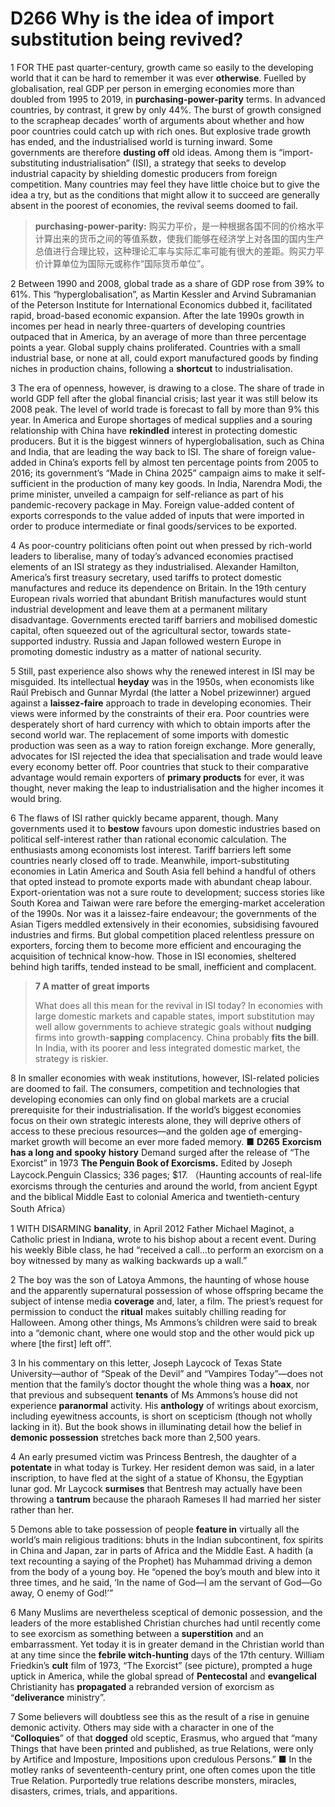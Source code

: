 # D266 Why is the idea of import substitution being revived?
1 FOR THE past quarter-century, growth came so easily to the developing world that it can be hard to remember it was ever **otherwise**. Fuelled by globalisation, real GDP per person in emerging economies more than doubled from 1995 to 2019, in **purchasing-power-parity** terms. In advanced countries, by contrast, it grew by only 44%. The burst of growth consigned to the scrapheap decades’ worth of arguments about whether and how poor countries could catch up with rich ones. But explosive trade growth has ended, and the industrialised world is turning inward. Some governments are therefore **dusting off** old ideas. Among them is “import-substituting industrialisation” (ISI), a strategy that seeks to develop industrial capacity by shielding domestic producers from foreign competition. Many countries may feel they have little choice but to give the idea a try, but as the conditions that might allow it to succeed are generally absent in the poorest of economies, the revival seems doomed to fail.

> **purchasing-power-parity:** 购买力平价，是一种根据各国不同的价格水平计算出来的货币之间的等值系数，使我们能够在经济学上对各国的国内生产总值进行合理比较，这种理论汇率与实际汇率可能有很大的差距。购买力平价计算单位为国际元或称作“国际货币单位”。
>

2 Between 1990 and 2008, global trade as a share of GDP rose from 39% to 61%. This “hyperglobalisation”, as Martin Kessler and Arvind Subramanian of the Peterson Institute for International Economics dubbed it, facilitated rapid, broad-based economic expansion. After the late 1990s growth in incomes per head in nearly three-quarters of developing countries outpaced that in America, by an average of more than three percentage points a year. Global supply chains proliferated. Countries with a small industrial base, or none at all, could export manufactured goods by finding niches in production chains, following a **shortcut** to industrialisation.

3 The era of openness, however, is drawing to a close. The share of trade in world GDP fell after the global financial crisis; last year it was still below its 2008 peak. The level of world trade is forecast to fall by more than 9% this year. In America and Europe shortages of medical supplies and a souring relationship with China have **rekindled** interest in protecting domestic producers. But it is the biggest winners of hyperglobalisation, such as China and India, that are leading the way back to ISI. The share of foreign value-added in China’s exports fell by almost ten percentage points from 2005 to 2016; its government’s “Made in China 2025” campaign aims to make it self-sufficient in the production of many key goods. In India, Narendra Modi, the prime minister, unveiled a campaign for self-reliance as part of his pandemic-recovery package in May.
Foreign value-added content of exports corresponds to the value added of inputs that were imported in order to produce intermediate or final goods/services to be exported.

4 As poor-country politicians often point out when pressed by rich-world leaders to liberalise, many of today’s advanced economies practised elements of an ISI strategy as they industrialised. Alexander Hamilton, America’s first treasury secretary, used tariffs to protect domestic manufactures and reduce its dependence on Britain. In the 19th century European rivals worried that abundant British manufactures would stunt industrial development and leave them at a permanent military disadvantage. Governments erected tariff barriers and mobilised domestic capital, often squeezed out of the agricultural sector, towards state-supported industry. Russia and Japan followed western Europe in promoting domestic industry as a matter of national security.

5 Still, past experience also shows why the renewed interest in ISI may be misguided. Its intellectual **heyday** was in the 1950s, when economists like Raúl Prebisch and Gunnar Myrdal (the latter a Nobel prizewinner) argued against a **laissez-faire** approach to trade in developing economies. Their views were informed by the constraints of their era. Poor countries were desperately short of hard currency with which to obtain imports after the second world war. The replacement of some imports with domestic production was seen as a way to ration foreign exchange. More generally, advocates for ISI rejected the idea that specialisation and trade would leave every economy better off. Poor countries that stuck to their comparative advantage would remain exporters of **primary products** for ever, it was thought, never making the leap to industrialisation and the higher incomes it would bring.

6 The flaws of ISI rather quickly became apparent, though. Many governments used it to **bestow** favours upon domestic industries based on political self-interest rather than rational economic calculation. The enthusiasts among economists lost interest. Tariff barriers left some countries nearly closed off to trade. Meanwhile, import-substituting economies in Latin America and South Asia fell behind a handful of others that opted instead to promote exports made with abundant cheap labour. Export-orientation was not a sure route to development; success stories like South Korea and Taiwan were rare before the emerging-market acceleration of the 1990s. Nor was it a laissez-faire endeavour; the governments of the Asian Tigers meddled extensively in their economies, subsidising favoured industries and firms. But global competition placed relentless pressure on exporters, forcing them to become more efficient and encouraging the acquisition of technical know-how. Those in ISI economies, sheltered behind high tariffs, tended instead to be small, inefficient and complacent.

> **7 A matter of great imports**
>
> What does all this mean for the revival in ISI today? In economies with large domestic markets and capable states, import substitution may well allow governments to achieve strategic goals without **nudging** firms into growth-**sapping** complacency. China probably **fits the bill**. In India, with its poorer and less integrated domestic market, the strategy is riskier.
>

8 In smaller economies with weak institutions, however, ISI-related policies are doomed to fail. The consumers, competition and technologies that developing economies can only find on global markets are a crucial prerequisite for their industrialisation. If the world’s biggest economies focus on their own strategic interests alone, they will deprive others of access to these precious resources—and the golden age of emerging-market growth will become an ever more faded memory. ■
**D265** **Exorcism** **has a long and** **spooky** **history**
Demand surged after the release of “The Exorcist” in 1973
**The Penguin Book of Exorcisms.** Edited by Joseph Laycock.Penguin Classics; 336 pages; $17.
（Haunting accounts of real-life exorcisms through the centuries and around the world, from ancient Egypt and the biblical Middle East to colonial America and twentieth-century South Africa）

1 WITH DISARMING **banality**, in April 2012 Father Michael Maginot, a Catholic priest in Indiana, wrote to his bishop about a recent event. During his weekly Bible class, he had “received a call…to perform an exorcism on a boy witnessed by many as walking backwards up a wall.”

2 The boy was the son of Latoya Ammons, the haunting of whose house and the apparently supernatural possession of whose offspring became the subject of intense media **coverage** and, later, a film. The priest’s request for permission to conduct the **ritual** makes suitably chilling reading for Halloween. Among other things, Ms Ammons’s children were said to break into a “demonic chant, where one would stop and the other would pick up where [the first] left off”.

3 In his commentary on this letter, Joseph Laycock of Texas State University—author of “Speak of the Devil” and “Vampires Today”—does not mention that the family’s doctor thought the whole thing was a **hoax**, nor that previous and subsequent **tenants** of Ms Ammons’s house did not experience **paranormal** activity. His **anthology** of writings about exorcism, including eyewitness accounts, is short on scepticism (though not wholly lacking in it). But the book shows in illuminating detail how the belief in **demonic possession** stretches back more than 2,500 years.

4 An early presumed victim was Princess Bentresh, the daughter of a **potentate** in what today is Turkey. Her resident demon was said, in a later inscription, to have fled at the sight of a statue of Khonsu, the Egyptian lunar god. Mr Laycock **surmises** that Bentresh may actually have been throwing a **tantrum** because the pharaoh Rameses II had married her sister rather than her.

5 Demons able to take possession of people **feature in** virtually all the world’s main religious traditions: bhuts in the Indian subcontinent, fox spirits in China and Japan, zar in parts of Africa and the Middle East. A hadith (a text recounting a saying of the Prophet) has Muhammad driving a demon from the body of a young boy. He “opened the boy’s mouth and blew into it three times, and he said, ‘In the name of God—I am the servant of God—Go away, O enemy of God!’”

6 Many Muslims are nevertheless sceptical of demonic possession, and the leaders of the more established Christian churches had until recently come to see exorcism as something between a **superstition** and an embarrassment. Yet today it is in greater demand in the Christian world than at any time since the **febrile witch-hunting** days of the 17th century. William Friedkin’s **cult** film of 1973, “The Exorcist” (see picture), prompted a huge uptick in America, while the global spread of **Pentecostal** and **evangelical** Christianity has **propagated** a rebranded version of exorcism as “**deliverance** ministry”.

7 Some believers will doubtless see this as the result of a rise in genuine demonic activity. Others may side with a character in one of the “**Colloquies**” of that **dogged** old sceptic, Erasmus, who argued that “many Things that have been printed and published, as true Relations, were only by Artifice and Imposture, Impositions upon credulous Persons.” ■
In the motley ranks of seventeenth-century print, one often comes upon the title True Relation. Purportedly true relations describe monsters, miracles, disasters, crimes, trials, and apparitions.

